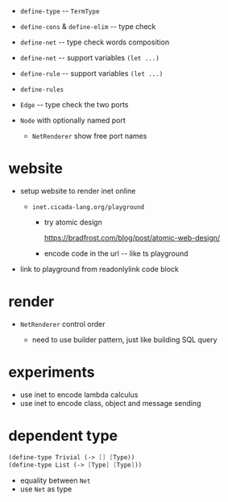 - `define-type` -- `TermType`
- `define-cons` & `define-elim` -- type check
- `define-net` -- type check words composition
- `define-net` -- support variables `(let ...)`
- `define-rule` -- support variables `(let ...)`
- `define-rules`

- `Edge` -- type check the two ports
- `Node` with optionally named port
  - `NetRenderer` show free port names

# website

- setup website to render inet online

  - `inet.cicada-lang.org/playground`

    - try atomic design

      https://bradfrost.com/blog/post/atomic-web-design/

    - encode code in the url -- like ts playground

- link to playground from readonlylink code block

# render

- `NetRenderer` control order

  - need to use builder pattern, just like building SQL query

# experiments

- use inet to encode lambda calculus
- use inet to encode class, object and message sending

# dependent type

```scheme
(define-type Trivial (-> [] [Type))
(define-type List (-> [Type] [Type]))
```

- equality between `Net`
- use `Net` as type
